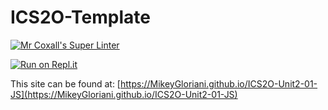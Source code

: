 # ICS2O-Template

[![Mr Coxall's Super Linter](https://github.com/MikeyGloriani/ICS2O-Unit2-01-JS/workflows/Mr%20Coxall's%20Super%20Linter/badge.svg)](https://github.com/MikeyGloriani/ICS2O-Unit2-01-JS/actions/)

[![Run on Repl.it](https://repl.it/badge/github/MikeyGloriani/ICS2O-Unit2-01-JS)](https://repl.it/github/MikeyGloriani/ICS2O-Unit2-01-JS)

This site can be found at: [https://MikeyGloriani.github.io/ICS2O-Unit2-01-JS](https://MikeyGloriani.github.io/ICS2O-Unit2-01-JS)

